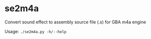 # se2m4a
Convert sound effect to assembly source file (.s) for GBA m4a engine

Usage: `./se2m4a.py -h/--help`
